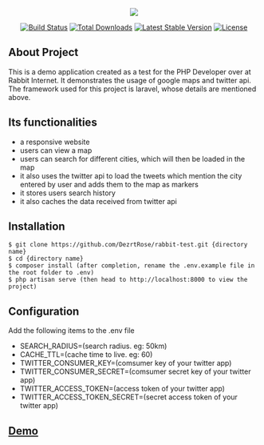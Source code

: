 <p align="center"><img src="https://laravel.com/assets/img/components/logo-laravel.svg"></p>

<p align="center">
<a href="https://travis-ci.org/laravel/framework"><img src="https://travis-ci.org/laravel/framework.svg" alt="Build Status"></a>
<a href="https://packagist.org/packages/laravel/framework"><img src="https://poser.pugx.org/laravel/framework/d/total.svg" alt="Total Downloads"></a>
<a href="https://packagist.org/packages/laravel/framework"><img src="https://poser.pugx.org/laravel/framework/v/stable.svg" alt="Latest Stable Version"></a>
<a href="https://packagist.org/packages/laravel/framework"><img src="https://poser.pugx.org/laravel/framework/license.svg" alt="License"></a>
</p>

## About Project

This is a demo application created as a test for the PHP Developer over at Rabbit Internet. It demonstrates the usage of google maps and twitter api. The framework used for this project is laravel, whose details are mentioned above.

## Its functionalities

- a responsive website
- users can view a map
- users can search for different cities, which will then be loaded in the map
- it also uses the twitter api to load the tweets which mention the city entered by user and adds them to the map as markers
- it stores users search history
- it also caches the data received from twitter api

## Installation
```
$ git clone https://github.com/DezrtRose/rabbit-test.git {directory name}
$ cd {directory name}
$ composer install (after completion, rename the .env.example file in the root folder to .env)
$ php artisan serve (then head to http://localhost:8000 to view the project)
```

## Configuration
Add the following items to the .env file
- SEARCH_RADIUS=(search radius. eg: 50km)
- CACHE_TTL=(cache time to live. eg: 60)
- TWITTER_CONSUMER_KEY=(comsumer key of your twitter app)
- TWITTER_CONSUMER_SECRET=(comsumer secret key of your twitter app)
- TWITTER_ACCESS_TOKEN=(access token of your twitter app)
- TWITTER_ACCESS_TOKEN_SECRET=(secret access token of your twitter app)

## [Demo](https://google.com)
